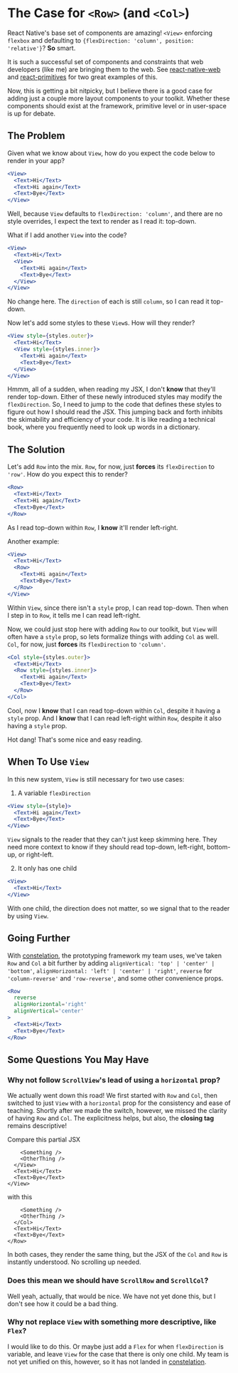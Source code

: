 # The Case for `<Row>` (and `<Col>`)
React Native's base set of components are amazing! `<View>` enforcing `flexbox` and defaulting to `{flexDirection: 'column', position: 'relative'}`? **So** smart.

It is such a successful set of components and constraints that web developers (like me) are bringing them to the web. See [react-native-web](https://github.com/necolas/react-native-web) and [react-primitives](https://github.com/lelandrichardson/react-primitives) for two great examples of this.

Now, this is getting a bit nitpicky, but I believe there is a good case for adding just a couple more layout components to your toolkit. Whether these components should exist at the framework, primitive level or in user-space is up for debate.

## The Problem
Given what we know about `View`, how do you expect the code below to render in your app?

```jsx
<View>
  <Text>Hi</Text>
  <Text>Hi again</Text>
  <Text>Bye</Text>
</View>
```

Well, because `View` defaults to `flexDirection: 'column'`, and there are no style overrides, I expect the text to render as I read it: top-down.

What if I add another `View` into the code?

```jsx
<View>
  <Text>Hi</Text>
  <View>
    <Text>Hi again</Text>
    <Text>Bye</Text>
  </View>
</View>
```

No change here. The `direction` of each is still `column`, so I can read it top-down.

Now let's add some styles to these `View`s. How will they render?

```jsx
<View style={styles.outer}>
  <Text>Hi</Text>
  <View style={styles.inner}>
    <Text>Hi again</Text>
    <Text>Bye</Text>
  </View>
</View>
```

Hmmm, all of a sudden, when reading my JSX, I don't **know** that they'll render top-down. Either of these newly introduced styles may modify the `flexDirection`. So, I need to jump to the code that defines these styles to figure out how I should read the JSX. This jumping back and forth inhibits the skimability and efficiency of your code. It is like reading a technical book, where you frequently need to look up words in a dictionary.

## The Solution
Let's add `Row` into the mix. `Row`, for now, just **forces** its `flexDirection` to `'row'`. How do you expect this to render?

```jsx
<Row>
  <Text>Hi</Text>
  <Text>Hi again</Text>
  <Text>Bye</Text>
</Row>
```

As I read top-down within `Row`, I **know** it'll render left-right.

Another example:

```jsx
<View>
  <Text>Hi</Text>
  <Row>
    <Text>Hi again</Text>
    <Text>Bye</Text>
  </Row>
</View>
```

Within `View`, since there isn't a `style` prop, I can read top-down. Then when I step in to `Row`, it tells me I can read left-right.

Now, we could just stop here with adding `Row` to our toolkit, but `View` will often have a `style` prop, so lets formalize things with adding `Col` as well. `Col`, for now, just **forces** its `flexDirection` to `'column'`.

```jsx
<Col style={styles.outer}>
  <Text>Hi</Text>
  <Row style={styles.inner}>
    <Text>Hi again</Text>
    <Text>Bye</Text>
  </Row>
</Col>
```

Cool, now I **know** that I can read top-down within `Col`, despite it having a `style` prop. And I **know** that I can read left-right within `Row`, despite it also having a `style` prop.

Hot dang! That's some nice and easy reading.

## When To Use `View`
In this new system, `View` is still necessary for two use cases:

1) A variable `flexDirection`

```jsx
<View style={style}>
  <Text>Hi again</Text>
  <Text>Bye</Text>
</View>
```

`View` signals to the reader that they can't just keep skimming here. They need more context to know if they should read top-down, left-right, bottom-up, or right-left.

2) It only has one child

```jsx
<View>
  <Text>Hi</Text>
</View>
```

With one child, the direction does not matter, so we signal that to the reader by using `View`.

## Going Further
With [constelation](https://github.com/constelation/monorepo), the prototyping framework my team uses, we've taken `Row` and `Col` a bit further by adding `alignVertical: 'top' | 'center' | 'bottom'`, `alignHorizontal: 'left' | 'center' | 'right'`, `reverse` for `'column-reverse'` and `'row-reverse'`, and some other convenience props.

```jsx
<Row
  reverse
  alignHorizontal='right'
  alignVertical='center'
>
  <Text>Hi</Text>
  <Text>Bye</Text>
</Row>
```

## Some Questions You May Have

### Why not follow `ScrollView`'s lead of using a `horizontal` prop?
We actually went down this road! We first started with `Row` and `Col`, then switched to just `View` with a `horizontal` prop for the consistency and ease of teaching. Shortly after we made the switch, however, we missed the clarity of having `Row` and `Col`. The explicitness helps, but also, the **closing tag** remains descriptive!

Compare this partial JSX

```
    <Something />
    <OtherThing />
  </View>
  <Text>Hi</Text>
  <Text>Bye</Text>
</View>
```

with this

```
    <Something />
    <OtherThing />
  </Col>
  <Text>Hi</Text>
  <Text>Bye</Text>
</Row>
```

In both cases, they render the same thing, but the JSX of the `Col` and `Row` is instantly understood. No scrolling up needed.

### Does this mean we should have `ScrollRow` and `ScrollCol`?
Well yeah, actually, that would be nice. We have not yet done this, but I don't see how it could be a bad thing.

### Why not replace `View` with something more descriptive, like `Flex`?
I would like to do this. Or maybe just add a `Flex` for when `flexDirection` is variable, and leave `View` for the case that there is only one child. My team is not yet unified on this, however, so it has not landed in [constelation](https://github.com/constelation/monorepo).